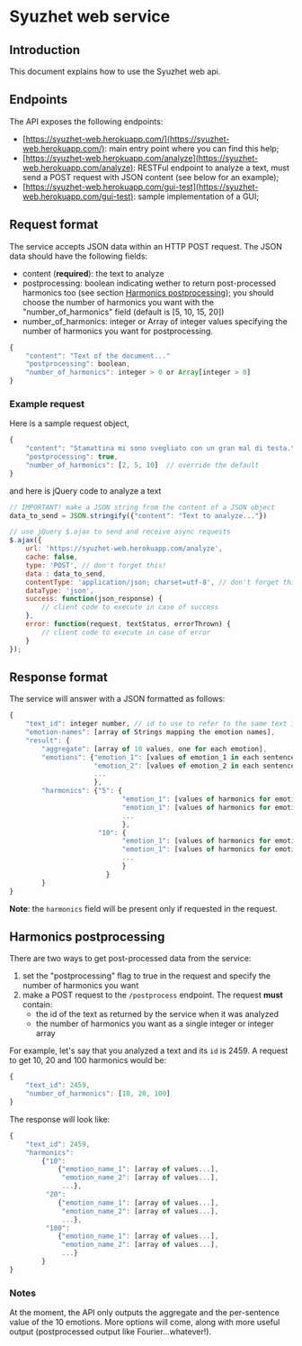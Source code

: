 # Syuzhet web service

## Introduction
This document explains how to use the Syuzhet web api.

## Endpoints
The API exposes the following endpoints:

-   [https://syuzhet-web.herokuapp.com/](https://syuzhet-web.herokuapp.com/): main entry point where you can find this help;
-   [https://syuzhet-web.herokuapp.com/analyze](https://syuzhet-web.herokuapp.com/analyze): RESTFul endpoint to analyze a text, must send a POST request with JSON content (see below for an example);
-   [https://syuzhet-web.herokuapp.com/gui-test](https://syuzhet-web.herokuapp.com/gui-test): sample implementation of a GUI;

## Request format
The service accepts JSON data within an HTTP POST request.
The JSON data should have the following fields:

-   content (**required**): the text to analyze
-   postprocessing: boolean indicating wether to return post-processed harmonics too (see section [Harmonics postprocessing](#harmonics-postprocessing)); you should choose the number of harmonics you want with the "number\_of_harmonics" field (default is [5, 10, 15, 20])
-   number\_of_harmonics: integer or Array of integer values specifying the number of harmonics you want for postprocessing.


```javascript
{
    "content": "Text of the document..."
    "postprocessing": boolean,
    "number_of_harmonics": integer > 0 or Array[integer > 0]
}
```

### Example request
Here is a sample request object,

```javascript
{
	"content": "Stamattina mi sono svegliato con un gran mal di testa.\nCi sono voluti venti minuti per...",
	"postprocessing": true,
	"number_of_harmonics": [2, 5, 10]  // override the default
}
```

and here is jQuery code to analyze a text

```javascript
// IMPORTANT! make a JSON string from the content of a JSON object
data_to_send = JSON.stringify({"content": "Text to analyze..."})

// use jQuery $.ajax to send and receive async requests
$.ajax({
    url: 'https://syuzhet-web.herokuapp.com/analyze',
    cache: false,
    type: 'POST', // don't forget this!
    data : data_to_send,
    contentType: 'application/json; charset=utf-8', // don't forget this!
    dataType: 'json',
    success: function(json_response) {
        // client code to execute in case of success
    },
    error: function(request, textStatus, errorThrown) {
        // client code to execute in case of error
    }
});
```

## Response format
The service will answer with a JSON formatted as follows:

```javascript
{
    "text_id": integer number, // id to use to refer to the same text in subsequent calls.
    "emotion-names": [array of Strings mapping the emotion names],
    "result": {
        "aggregate": [array of 10 values, one for each emotion],
        "emotions": {"emotion_1": [values of emotion_1 in each sentence],
			         "emotion_2": [values of emotion_2 in each sentence],
                     ...
                     },
	    "harmonics": {"5": {
	    					"emotion_1": [values of harmonics for emotion_1],
	    					"emotion_1": [values of harmonics for emotion_2],
	    					...
	    					},
	    			  "10": {
	    					"emotion_1": [values of harmonics for emotion_1],
	    					"emotion_1": [values of harmonics for emotion_2],
	    					...
	    					}
	    				}
	    }
}
```

**Note**: the `harmonics` field will be present only if requested in the request.

## Harmonics postprocessing
There are two ways to get post-processed data from the service:

1. set the "postprocessing" flag to true in the request and specify the number of harmonics you want
2. make a POST request to the `/postprocess` endpoint. The request **must** contain:
	- the id of the text as returned by the service when it was analyzed
	- the number of harmonics you want as a single integer or integer array

For example, let's say that you analyzed a text and its `id` is 2459. A request to get 10, 20 and 100 harmonics would be:

```javascript
{
	"text_id": 2459,
	"number_of_harmonics": [10, 20, 100]
}
```

The response will look like:

```javascript
{
	"text_id": 2459,
	"harmonics":
		{"10":
			{"emotion_name_1": [array of values...],
			 "emotion_name_2": [array of values...],
			 ...},
		 "20":
		 	{"emotion_name_1": [array of values...],
			 "emotion_name_2": [array of values...],
			 ...},
		 "100":
		 	{"emotion_name_1": [array of values...],
			 "emotion_name_2": [array of values...],
			 ...}
		}
}
```

### Notes
At the moment, the API only outputs the aggregate and the per-sentence value of the 10 emotions. More options will come, along with more useful output (postprocessed output like Fourier...whatever!).
